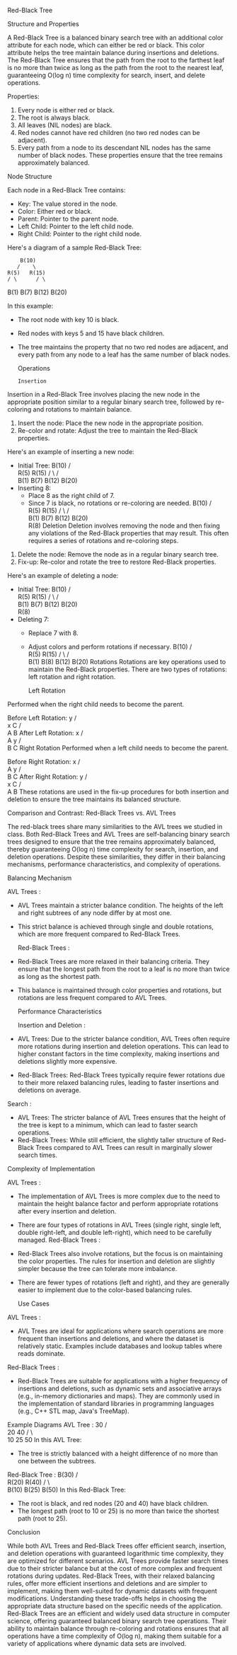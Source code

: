 Red-Black Tree

Structure and Properties

A Red-Black Tree is a balanced binary search tree with an additional color attribute for each node, which can either be red or black. This color attribute helps the tree maintain balance during insertions and deletions. The Red-Black Tree ensures that the path from the root to the farthest leaf is no more than twice as long as the path from the root to the nearest leaf, guaranteeing O(log n) time complexity for search, insert, and delete operations.

Properties:
1. Every node is either red or black.
2. The root is always black.
3. All leaves (NIL nodes) are black.
4. Red nodes cannot have red children (no two red nodes can be adjacent).
5. Every path from a node to its descendant NIL nodes has the same number of black nodes.
These properties ensure that the tree remains approximately balanced.

Node Structure

Each node in a Red-Black Tree contains:
- Key: The value stored in the node.
- Color: Either red or black.
- Parent: Pointer to the parent node.
- Left Child: Pointer to the left child node.
- Right Child: Pointer to the right child node.

Here's a diagram of a sample Red-Black Tree:


        B(10)
       /    \
    R(5)   R(15)
    / \      / \
  B(1) B(7) B(12) B(20)


In this example:
- The root node with key 10 is black.
- Red nodes with keys 5 and 15 have black children.
- The tree maintains the property that no two red nodes are adjacent, and every path from any node to a leaf has the same number of black nodes.

     Operations

      Insertion
Insertion in a Red-Black Tree involves placing the new node in the appropriate position similar to a regular binary search tree, followed by re-coloring and rotations to maintain balance.

1. Insert the node: Place the new node in the appropriate position.
2. Re-color and rotate: Adjust the tree to maintain the Red-Black properties.

Here's an example of inserting a new node:

- Initial Tree:
       B(10)
       /    \
    R(5)   R(15)
    / \      / \
  B(1) B(7) B(12) B(20)
- Inserting 8:
    - Place 8 as the right child of 7.
    - Since 7 is black, no rotations or re-coloring are needed.
        B(10)
       /    \
    R(5)   R(15)
    / \      / \
  B(1) B(7) B(12) B(20)
          \
         R(8)
Deletion
Deletion involves removing the node and then fixing any violations of the Red-Black properties that may result. This often requires a series of rotations and re-coloring steps.

1. Delete the node: Remove the node as in a regular binary search tree.
2. Fix-up: Re-color and rotate the tree to restore Red-Black properties.

Here's an example of deleting a node:

- Initial Tree:
        B(10)
       /    \
    R(5)   R(15)
    / \      / \
  B(1) B(7) B(12) B(20)
          \
         R(8)
- Deleting 7:
    - Replace 7 with 8.
    - Adjust colors and perform rotations if necessary.
        B(10)
       /    \
    R(5)   R(15)
    / \      / \
  B(1) B(8) B(12) B(20)
Rotations
Rotations are key operations used to maintain the Red-Black properties. There are two types of rotations: left rotation and right rotation.

      Left Rotation

Performed when the right child needs to become the parent.

Before Left Rotation:
      y
     / \
    x   C
   / \
  A   B
After Left Rotation:
      x
     / \
    A   y
       / \
      B   C
      Right Rotation
Performed when a left child needs to become the parent.

Before Right Rotation:
      x
     / \
    A   y
       / \
      B   C
After Right Rotation:
      y
     / \
    x   C
   / \
  A   B
These rotations are used in the fix-up procedures for both insertion and deletion to ensure the tree maintains its balanced structure.

Comparison and Contrast: Red-Black Trees vs. AVL Trees

The red-black trees share many similarities to the AVL trees we studied in class. Both Red-Black Trees and AVL Trees are self-balancing binary search trees designed to ensure that the tree remains approximately balanced, thereby guaranteeing O(log n) time complexity for search, insertion, and deletion operations. Despite these similarities, they differ in their balancing mechanisms, performance characteristics, and complexity of operations.

Balancing Mechanism

  AVL Trees  :
- AVL Trees maintain a stricter balance condition. The heights of the left and right subtrees of any node differ by at most one.
- This strict balance is achieved through single and double rotations, which are more frequent compared to Red-Black Trees.

  Red-Black Trees  :
- Red-Black Trees are more relaxed in their balancing criteria. They ensure that the longest path from the root to a leaf is no more than twice as long as the shortest path.
- This balance is maintained through color properties and rotations, but rotations are less frequent compared to AVL Trees.

     Performance Characteristics

  Insertion and Deletion  :
-   AVL Trees: Due to the stricter balance condition, AVL Trees often require more rotations during insertion and deletion operations. This can lead to higher constant factors in the time complexity, making insertions and deletions slightly more expensive.
-   Red-Black Trees: Red-Black Trees typically require fewer rotations due to their more relaxed balancing rules, leading to faster insertions and deletions on average.

  Search  :
-   AVL Trees: The stricter balance of AVL Trees ensures that the height of the tree is kept to a minimum, which can lead to faster search operations.
-   Red-Black Trees: While still efficient, the slightly taller structure of Red-Black Trees compared to AVL Trees can result in marginally slower search times.

Complexity of Implementation

AVL Trees  :
- The implementation of AVL Trees is more complex due to the need to maintain the height balance factor and perform appropriate rotations after every insertion and deletion.
- There are four types of rotations in AVL Trees (single right, single left, double right-left, and double left-right), which need to be carefully managed.
Red-Black Trees  :
- Red-Black Trees also involve rotations, but the focus is on maintaining the color properties. The rules for insertion and deletion are slightly simpler because the tree can tolerate more imbalance.
- There are fewer types of rotations (left and right), and they are generally easier to implement due to the color-based balancing rules.

     Use Cases

AVL Trees  :
- AVL Trees are ideal for applications where search operations are more frequent than insertions and deletions, and where the dataset is relatively static. Examples include databases and lookup tables where reads dominate.

Red-Black Trees  :
- Red-Black Trees are suitable for applications with a higher frequency of insertions and deletions, such as dynamic sets and associative arrays (e.g., in-memory dictionaries and maps). They are commonly used in the implementation of standard libraries in programming languages (e.g., C++ STL map, Java's TreeMap).

Example Diagrams
AVL Tree  :
       30
      /  \
    20   40
   /  \    \
 10   25   50
In this AVL Tree:
- The tree is strictly balanced with a height difference of no more than one between the subtrees.

Red-Black Tree  :
       B(30)
      /    \
   R(20)   R(40)
   /  \      \
 B(10) B(25) B(50)
In this Red-Black Tree:
- The root is black, and red nodes (20 and 40) have black children.
- The longest path (root to 10 or 25) is no more than twice the shortest path (root to 25).

Conclusion

While both AVL Trees and Red-Black Trees offer efficient search, insertion, and deletion operations with guaranteed logarithmic time complexity, they are optimized for different scenarios. AVL Trees provide faster search times due to their stricter balance but at the cost of more complex and frequent rotations during updates. Red-Black Trees, with their relaxed balancing rules, offer more efficient insertions and deletions and are simpler to implement, making them well-suited for dynamic datasets with frequent modifications. Understanding these trade-offs helps in choosing the appropriate data structure based on the specific needs of the application. Red-Black Trees are an efficient and widely used data structure in computer science, offering guaranteed balanced binary search tree operations. Their ability to maintain balance through re-coloring and rotations ensures that all operations have a time complexity of O(log n), making them suitable for a variety of applications where dynamic data sets are involved.

